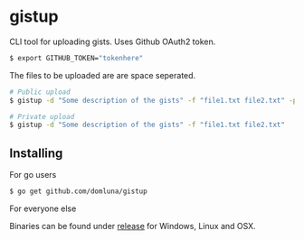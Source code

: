 gistup
======

CLI tool for uploading gists. Uses Github OAuth2 token.

```sh
$ export GITHUB_TOKEN="tokenhere"
```

The files to be uploaded are are space seperated.

```sh
# Public upload
$ gistup -d "Some description of the gists" -f "file1.txt file2.txt" -p
```

```sh
# Private upload
$ gistup -d "Some description of the gists" -f "file1.txt file2.txt"
```
## Installing

For go users

```sh
$ go get github.com/domluna/gistup
```

For everyone else

Binaries can be found under [release](https://github.com/domluna/gistup/releases) for Windows, Linux and OSX.

